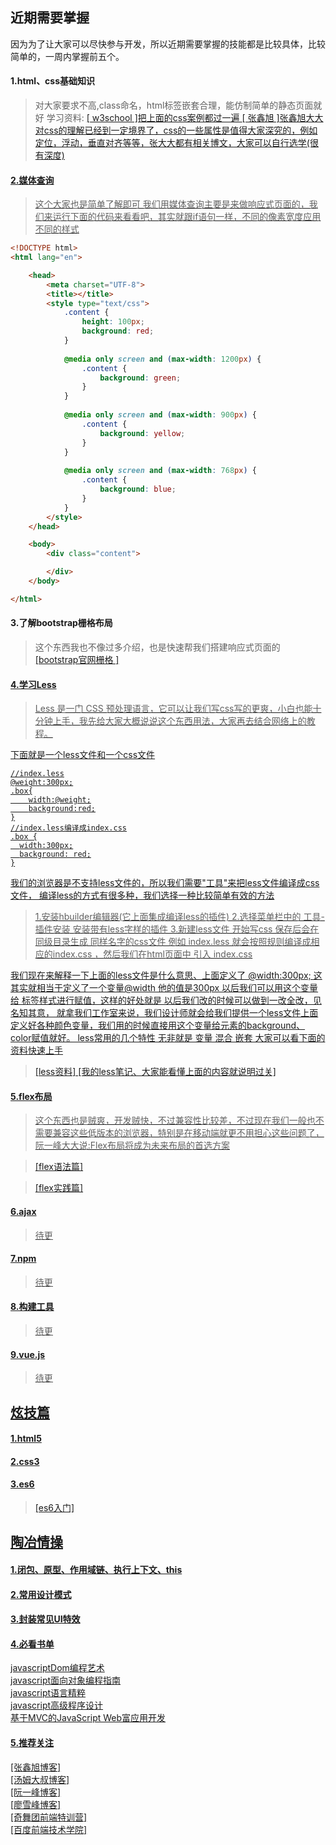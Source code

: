 
## 近期需要掌握
因为为了让大家可以尽快参与开发，所以近期需要掌握的技能都是比较具体，比较简单的，一周内掌握前五个。

#### 1.html、css基础知识


> 对大家要求不高,class命名，html标签嵌套合理，能仿制简单的静态页面就好
> 学习资料:
> <a href="http://www.w3school.com.cn/h.asp" target="_blank"> [ w3school ]把上面的css案例都过一遍 
> <a href="http://www.zhangxinxu.com/wordpress/" target="_blank"> [ 张鑫旭 ]张鑫旭大大对css的理解已经到一定境界了，css的一些属性是值得大家深究的，例如定位，浮动，垂直对齐等等，张大大都有相关博文，大家可以自行选学(很有深度)

#### 2.媒体查询
> 这个大家也是简单了解即可
> 我们用媒体查询主要是来做响应式页面的，我们来运行下面的代码来看看吧，其实就跟if语句一样，不同的像素宽度应用不同的样式

```html
<!DOCTYPE html>
<html lang="en">

	<head>
		<meta charset="UTF-8">
		<title></title>
		<style type="text/css">
			.content {
				height: 100px;
				background: red;
			}
			
			@media only screen and (max-width: 1200px) {
				.content {
					background: green;
				}
			}
			
			@media only screen and (max-width: 900px) {
				.content {
					background: yellow;
				}
			}
			
			@media only screen and (max-width: 768px) {
				.content {
					background: blue;
				}
			}
		</style>
	</head>

	<body>
		<div class="content">

		</div>
	</body>

</html>
```

#### 3.了解bootstrap栅格布局
>这个东西我也不像过多介绍，也是快速帮我们搭建响应式页面的
<a href="http://v3.bootcss.com/css/#grid" target="_blank"> [bootstrap官网栅格 ]

#### 4.学习Less
>Less 是一门 CSS 预处理语言，它可以让我们写css写的更爽，小白也能十分钟上手，我先给大家大概说说这个东西用法，大家再去结合网络上的教程。

下面就是一个less文件和一个css文件
```
//index.less
@weight:300px;
.box{
    width:@weight;
    background:red;
}
//index.less编译成index.css
.box {
  width:300px;
  background: red;
}
```
我们的浏览器是不支持less文件的，所以我们需要"工具"来把less文件编译成css文件， 编译less的方式有很多种，我们选择一种比较简单有效的方法 
>1.安装hbuilder编辑器(它上面集成编译less的插件)
>2.选择菜单栏中的 工具-插件安装 安装带有less字样的插件
>3.新建less文件 开始写css 保存后会在同级目录生成 同样名字的css文件 例如 index.less 就会按照规则编译成相应的index.css  ，然后我们在html页面中 引入 index.css


我们现在来解释一下上面的less文件是什么意思、上面定义了 @width:300px; 这其实就相当于定义了一个变量@width 他的值是300px  以后我们可以用这个变量给 标签样式进行赋值，这样的好处就是 以后我们改的时候可以做到一改全改，见名知其意， 就拿我们工作室来说，我们设计师就会给我们提供一个less文件上面定义好各种颜色变量，我们用的时候直接用这个变量给元素的background、color赋值就好。 less常用的几个特性 无非就是 变量 混合  嵌套 大家可以看下面的资料快速上手
><a href="http://www.bootcss.com/p/lesscss/" target="_blank"> [less资料]
><a href="http://www.jianshu.com/p/f92538e1bd61" target="_blank"> [我的less笔记、大家能看懂上面的内容就说明过关]

#### 5.flex布局
> 这个东西也是贼爽，开发贼快，不过兼容性比较差，不过现在我们一般也不需要兼容这些低版本的浏览器，特别是在移动端就更不用担心这些问题了，阮一峰大大说:Flex布局将成为未来布局的首选方案

> <a href="http://www.ruanyifeng.com/blog/2015/07/flex-examples.html" target="_blank"> [flex语法篇]

> <a href="http://www.ruanyifeng.com/blog/2015/07/flex-examples.html" target="_blank"> [flex实践篇]
#### 6.ajax

>待更

#### 7.npm

>待更

#### 8.构建工具

>待更

#### 9.vue.js
>待更

## 炫技篇
#### 1.html5
#### 2.css3
#### 3.es6
><a href="http://es6.ruanyifeng.com/" target="_blank"> [es6入门]


## 陶冶情操

#### 1.闭包、原型、作用域链、执行上下文、this

#### 2.常用设计模式
#### 3.封装常见UI特效
#### 4.必看书单
javascriptDom编程艺术<br/>
javascript面向对象编程指南<br/>
javascript语言精粹<br/>
javascript高级程序设计<br/>
基于MVC的JavaScript Web富应用开发<br/>
#### 5.推荐关注
<a href="http://www.zhangxinxu.com/wordpress/" target="_blank"> [张鑫旭博客]<br/>
<a  href="http://www.cnblogs.com/TomXu/archive/2011/12/28/2286877.html" target="_blank"> [汤姆大叔博客]<br/>
<a href="http://www.ruanyifeng.com/blog/" target="_blank"> [阮一峰博客]<br/>
<a href="http://www.liaoxuefeng.com/wiki/001434446689867b27157e896e74d51a89c25cc8b43bdb3000" target="_blank"> [廖雪峰博客]<br/>
<a href="https://t.75team.com/" target="_blank"> [奇舞团前端特训营]<br/>
<a href="http://ife.baidu.com/2016/task/all" target="_blank"> [百度前端技术学院]<br/>
